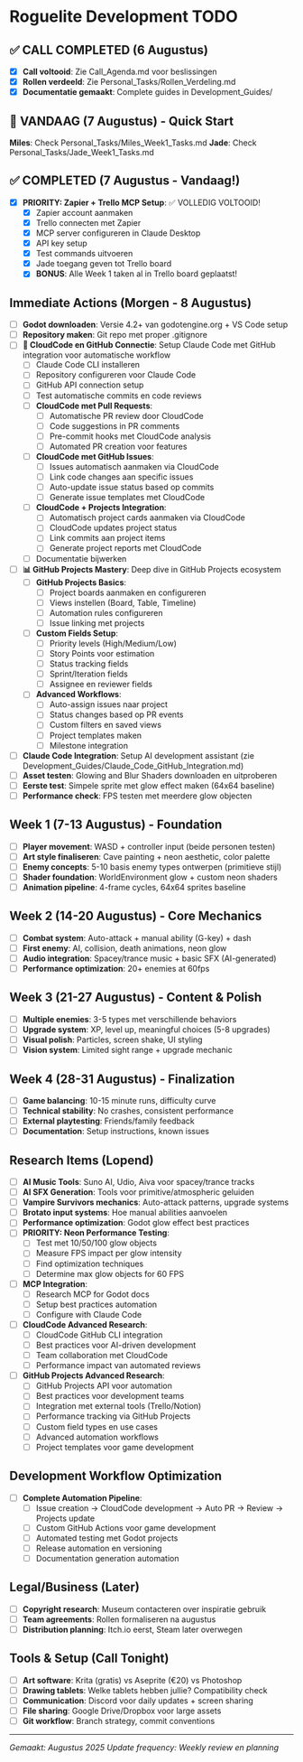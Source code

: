 # Roguelite Development TODO

## ✅ CALL COMPLETED (6 Augustus)
- [x] **Call voltooid**: Zie Call_Agenda.md voor beslissingen
- [x] **Rollen verdeeld**: Zie Personal_Tasks/Rollen_Verdeling.md
- [x] **Documentatie gemaakt**: Complete guides in Development_Guides/

## 🌟 VANDAAG (7 Augustus) - Quick Start
**Miles**: Check Personal_Tasks/Miles_Week1_Tasks.md
**Jade**: Check Personal_Tasks/Jade_Week1_Tasks.md

## ✅ COMPLETED (7 Augustus - Vandaag!)
- [x] **PRIORITY: Zapier + Trello MCP Setup**: ✅ VOLLEDIG VOLTOOID!
  - [x] Zapier account aanmaken
  - [x] Trello connecten met Zapier
  - [x] MCP server configureren in Claude Desktop
  - [x] API key setup
  - [x] Test commands uitvoeren
  - [x] Jade toegang geven tot Trello board
  - [x] **BONUS**: Alle Week 1 taken al in Trello board geplaatst!

## Immediate Actions (Morgen - 8 Augustus)
- [ ] **Godot downloaden**: Versie 4.2+ van godotengine.org + VS Code setup
- [ ] **Repository maken**: Git repo met proper .gitignore
- [ ] **🔗 CloudCode en GitHub Connectie**: Setup Claude Code met GitHub integration voor automatische workflow
  - [ ] Claude Code CLI installeren
  - [ ] Repository configureren voor Claude Code
  - [ ] GitHub API connection setup
  - [ ] Test automatische commits en code reviews
  - [ ] **CloudCode met Pull Requests**: 
    - [ ] Automatische PR review door CloudCode
    - [ ] Code suggestions in PR comments
    - [ ] Pre-commit hooks met CloudCode analysis
    - [ ] Automated PR creation voor features
  - [ ] **CloudCode met GitHub Issues**:
    - [ ] Issues automatisch aanmaken via CloudCode
    - [ ] Link code changes aan specific issues
    - [ ] Auto-update issue status based op commits
    - [ ] Generate issue templates met CloudCode
  - [ ] **CloudCode + Projects Integration**:
    - [ ] Automatisch project cards aanmaken via CloudCode
    - [ ] CloudCode updates project status
    - [ ] Link commits aan project items
    - [ ] Generate project reports met CloudCode
  - [ ] Documentatie bijwerken
- [ ] **📊 GitHub Projects Mastery**: Deep dive in GitHub Projects ecosystem
  - [ ] **GitHub Projects Basics**:
    - [ ] Project boards aanmaken en configureren
    - [ ] Views instellen (Board, Table, Timeline)
    - [ ] Automation rules configureren
    - [ ] Issue linking met projects
  - [ ] **Custom Fields Setup**:
    - [ ] Priority levels (High/Medium/Low)
    - [ ] Story Points voor estimation
    - [ ] Status tracking fields
    - [ ] Sprint/Iteration fields
    - [ ] Assignee en reviewer fields
  - [ ] **Advanced Workflows**:
    - [ ] Auto-assign issues naar project
    - [ ] Status changes based op PR events
    - [ ] Custom filters en saved views
    - [ ] Project templates maken
    - [ ] Milestone integration
- [ ] **Claude Code Integration**: Setup AI development assistant (zie Development_Guides/Claude_Code_GitHub_Integration.md)
- [ ] **Asset testen**: Glowing and Blur Shaders downloaden en uitproberen
- [ ] **Eerste test**: Simpele sprite met glow effect maken (64x64 baseline)
- [ ] **Performance check**: FPS testen met meerdere glow objecten

## Week 1 (7-13 Augustus) - Foundation
- [ ] **Player movement**: WASD + controller input (beide personen testen)
- [ ] **Art style finaliseren**: Cave painting + neon aesthetic, color palette
- [ ] **Enemy concepts**: 5-10 basis enemy types ontwerpen (primitieve stijl)
- [ ] **Shader foundation**: WorldEnvironment glow + custom neon shaders
- [ ] **Animation pipeline**: 4-frame cycles, 64x64 sprites baseline

## Week 2 (14-20 Augustus) - Core Mechanics
- [ ] **Combat system**: Auto-attack + manual ability (G-key) + dash
- [ ] **First enemy**: AI, collision, death animations, neon glow
- [ ] **Audio integration**: Spacey/trance music + basic SFX (AI-generated)
- [ ] **Performance optimization**: 20+ enemies at 60fps

## Week 3 (21-27 Augustus) - Content & Polish
- [ ] **Multiple enemies**: 3-5 types met verschillende behaviors
- [ ] **Upgrade system**: XP, level up, meaningful choices (5-8 upgrades)
- [ ] **Visual polish**: Particles, screen shake, UI styling
- [ ] **Vision system**: Limited sight range + upgrade mechanic

## Week 4 (28-31 Augustus) - Finalization
- [ ] **Game balancing**: 10-15 minute runs, difficulty curve
- [ ] **Technical stability**: No crashes, consistent performance
- [ ] **External playtesting**: Friends/family feedback
- [ ] **Documentation**: Setup instructions, known issues

## Research Items (Lopend)
- [ ] **AI Music Tools**: Suno AI, Udio, Aiva voor spacey/trance tracks
- [ ] **AI SFX Generation**: Tools voor primitive/atmospheric geluiden  
- [ ] **Vampire Survivors mechanics**: Auto-attack patterns, upgrade systems
- [ ] **Brotato input systems**: Hoe manual abilities aanvoelen
- [ ] **Performance optimization**: Godot glow effect best practices
- [ ] **PRIORITY: Neon Performance Testing**: 
  - [ ] Test met 10/50/100 glow objects
  - [ ] Measure FPS impact per glow intensity
  - [ ] Find optimization techniques
  - [ ] Determine max glow objects for 60 FPS
- [ ] **MCP Integration**: 
  - [ ] Research MCP for Godot docs
  - [ ] Setup best practices automation
  - [ ] Configure with Claude Code
- [ ] **CloudCode Advanced Research**:
  - [ ] CloudCode GitHub CLI integration
  - [ ] Best practices voor AI-driven development
  - [ ] Team collaboration met CloudCode
  - [ ] Performance impact van automated reviews
- [ ] **GitHub Projects Advanced Research**:
  - [ ] GitHub Projects API voor automation
  - [ ] Best practices voor development teams
  - [ ] Integration met external tools (Trello/Notion)
  - [ ] Performance tracking via GitHub Projects
  - [ ] Custom field types en use cases
  - [ ] Advanced automation workflows
  - [ ] Project templates voor game development

## Development Workflow Optimization
- [ ] **Complete Automation Pipeline**:
  - [ ] Issue creation → CloudCode development → Auto PR → Review → Projects update
  - [ ] Custom GitHub Actions voor game development
  - [ ] Automated testing met Godot projects
  - [ ] Release automation en versioning
  - [ ] Documentation generation automation

## Legal/Business (Later)
- [ ] **Copyright research**: Museum contacteren over inspiratie gebruik
- [ ] **Team agreements**: Rollen formaliseren na augustus
- [ ] **Distribution planning**: Itch.io eerst, Steam later overwegen

## Tools & Setup (Call Tonight)
- [ ] **Art software**: Krita (gratis) vs Aseprite (€20) vs Photoshop
- [ ] **Drawing tablets**: Welke tablets hebben jullie? Compatibility check
- [ ] **Communication**: Discord voor daily updates + screen sharing
- [ ] **File sharing**: Google Drive/Dropbox voor large assets
- [ ] **Git workflow**: Branch strategy, commit conventions

---
*Gemaakt: Augustus 2025*
*Update frequency: Weekly review en planning*
